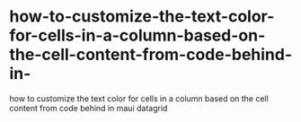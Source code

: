 # how-to-customize-the-text-color-for-cells-in-a-column-based-on-the-cell-content-from-code-behind-in-
how to customize the text color for cells in a column based on the cell content from code behind in maui datagrid
